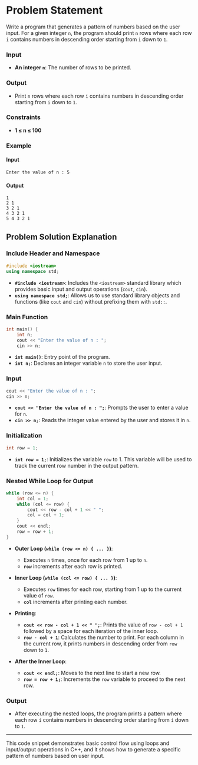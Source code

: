 # Problem Statement

Write a program that generates a pattern of numbers based on the user input. For a given integer `n`, the program should print `n` rows where each row `i` contains numbers in descending order starting from `i` down to `1`.

### Input

- **An integer `n`**: The number of rows to be printed. 

### Output

- Print `n` rows where each row `i` contains numbers in descending order starting from `i` down to `1`.

### Constraints

- **1 ≤ n ≤ 100**

### Example

#### Input
```
Enter the value of n : 5
```

#### Output
```
1 
2 1 
3 2 1 
4 3 2 1 
5 4 3 2 1
```

## Problem Solution Explanation

### Include Header and Namespace

```cpp
#include <iostream>
using namespace std;
```

- **`#include <iostream>`**: Includes the `<iostream>` standard library which provides basic input and output operations (`cout`, `cin`).
- **`using namespace std;`**: Allows us to use standard library objects and functions (like `cout` and `cin`) without prefixing them with `std::`.

### Main Function

```cpp
int main() {
    int n;
    cout << "Enter the value of n : ";
    cin >> n;
```

- **`int main()`**: Entry point of the program.
- **`int n;`**: Declares an integer variable `n` to store the user input.

### Input

```cpp
cout << "Enter the value of n : ";
cin >> n;
```

- **`cout << "Enter the value of n : ";`**: Prompts the user to enter a value for `n`.
- **`cin >> n;`**: Reads the integer value entered by the user and stores it in `n`.

### Initialization

```cpp
int row = 1;
```

- **`int row = 1;`**: Initializes the variable `row` to 1. This variable will be used to track the current row number in the output pattern.

### Nested While Loop for Output

```cpp
while (row <= n) {
    int col = 1;
    while (col <= row) {
        cout << row - col + 1 << " ";
        col = col + 1;
    }
    cout << endl;
    row = row + 1;
}
```

- **Outer Loop (`while (row <= n) { ... }`)**:
    - Executes `n` times, once for each row from 1 up to `n`.
    - **`row`** increments after each row is printed.

- **Inner Loop (`while (col <= row) { ... }`)**:
    - Executes `row` times for each row, starting from 1 up to the current value of `row`.
    - **`col`** increments after printing each number.

- **Printing**:
    - **`cout << row - col + 1 << " ";`**: Prints the value of `row - col + 1` followed by a space for each iteration of the inner loop.
    - **`row - col + 1`**: Calculates the number to print. For each column in the current row, it prints numbers in descending order from `row` down to `1`.

- **After the Inner Loop**:
    - **`cout << endl;`**: Moves to the next line to start a new row.
    - **`row = row + 1;`**: Increments the `row` variable to proceed to the next row.

### Output

- After executing the nested loops, the program prints a pattern where each row `i` contains numbers in descending order starting from `i` down to `1`.

---

This code snippet demonstrates basic control flow using loops and input/output operations in C++, and it shows how to generate a specific pattern of numbers based on user input.

